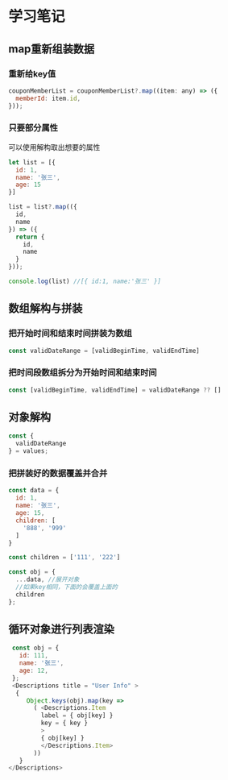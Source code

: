 # 学习笔记

## map重新组装数据

### 重新给key值

```javascript
couponMemberList = couponMemberList?.map((item: any) => ({
  memberId: item.id,
}));
```

### 只要部分属性

可以使用解构取出想要的属性

```javascript
let list = [{
  id: 1,
  name: '张三',
  age: 15
}]

list = list?.map(({
  id,
  name
}) => ({
  return {
    id,
    name
  }
}));

console.log(list) //[{ id:1, name:'张三' }]
```

## 数组解构与拼装

### 把开始时间和结束时间拼装为数组

```javascript
const validDateRange = [validBeginTime, validEndTime]
```

### 把时间段数组拆分为开始时间和结束时间

```javascript
const [validBeginTime, validEndTime] = validDateRange ?? []
```

## 对象解构

```javascript
const {
  validDateRange
} = values;
```

### 把拼装好的数据覆盖并合并

```javascript
const data = {
  id: 1,
  name: '张三',
  age: 15,
  children: [
    '888', '999'
  ]
}

const children = ['111', '222']

const obj = {
  ...data, //展开对象
  //如果key相同，下面的会覆盖上面的
  children
};
```

## 循环对象进行列表渲染

```javascript
 const obj = {
   id: 111,
   name: '张三',
   age: 12,
 }; 
 <Descriptions title = "User Info" > 
  {
     Object.keys(obj).map(key =>
       ( <Descriptions.Item 
         label = { obj[key] }
         key = { key }
         > 
         { obj[key] } 
         </Descriptions.Item>
       ))
   } 
</Descriptions>
```
